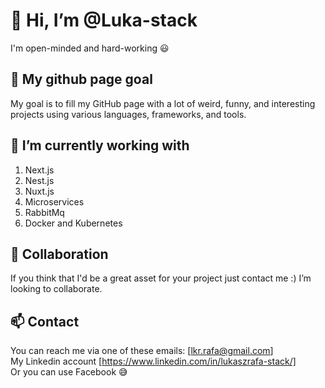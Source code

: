 <h1>👋 Hi, I’m @Luka-stack </h1>
I'm open-minded and hard-working 😃

## 👀 My github page goal
My goal is to fill my GitHub page with a lot of weird, funny, and interesting projects using various languages, frameworks, and tools.

## 🌱 I’m currently working with
1. Next.js
2. Nest.js
3. Nuxt.js
4. Microservices
5. RabbitMq
6. Docker and Kubernetes

## 💞️ Collaboration
If you think that I'd be a great asset for your project just contact me :) I’m looking to collaborate.

## 📫 Contact
You can reach me via one of these emails: [lkr.rafa@gmail.com] <br>
My Linkedin account [https://www.linkedin.com/in/lukaszrafa-stack/]<br>
Or you can use Facebook 😅

<!---
Luka-stack/Luka-stack is a ✨ special ✨ repository because its `README.md` (this file) appears on your GitHub profile.
You can click the Preview link to take a look at your changes.
--->
